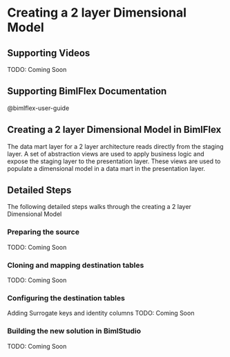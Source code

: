 # Creating a 2 layer Dimensional Model

## Supporting Videos

TODO: Coming Soon

## Supporting BimlFlex Documentation

@bimlflex-user-guide

## Creating a 2 layer Dimensional Model in BimlFlex

The data mart layer for a 2 layer architecture reads directly from the staging layer. A set of abstraction views are used to apply business logic and expose the staging layer to the presentation layer. These views are used to populate a dimensional model in a data mart in the presentation layer.

## Detailed Steps

The following detailed steps walks through the creating a 2 layer Dimensional Model

### Preparing the source

TODO: Coming Soon

### Cloning and mapping destination tables

TODO: Coming Soon

### Configuring the destination tables

Adding Surrogate keys and identity columns
TODO: Coming Soon

### Building the new solution in BimlStudio

TODO: Coming Soon
